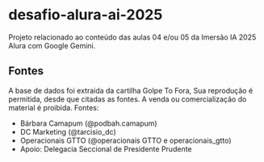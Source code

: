 # desafio-alura-ai-2025
Projeto relacionado ao conteúdo das aulas 04 e/ou 05 da Imersão IA 2025 Alura com Google Gemini.

## Fontes

A base de dados foi extraida da cartilha Golpe To Fora, Sua reprodução é permitida, desde que citadas as fontes. 
A venda ou comercialização do material é proibida.
Fontes:
- Bárbara Camapum (@podbah.camapum)
- DC Marketing (@tarcisio_dc)
- Operacionais GTTO (@operacionais GTTO e operacionais_gtto)
- Apoio: Delegacia Seccional de Presidente Prudente
